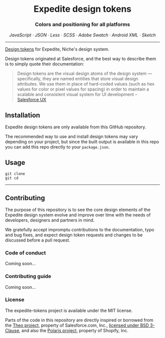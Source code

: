 <h1 align="center">Expedite design tokens</h1>

<h3 align="center">Colors and positioning for all platforms</h3>

<p align="center"><em>JavaScript · JSON · Less · SCSS · Adobe Swatch · Android XML · Sketch</em></p>

---

[Design tokens](https://medium.com/eightshapes-llc/tokens-in-design-systems-25dd82d58421) for Expedite, Niche's design system.

Design tokens originated at Salesforce, and the best way to describe them is to simply quote their documentation:

> Design tokens are the visual design atoms of the design system — specifically, they are named entities that store visual design attributes. We use them in place of hard-coded values (such as hex values for color or pixel values for spacing) in order to maintain a scalable and consistent visual system for UI development – [Salesforce UX](https://www.lightningdesignsystem.com/design-tokens/)

## Installation

Expedite design tokens are only available from this GitHub repository.

The recommended way to use and install design tokens may vary depending on your project, but since the built output is available in this repo you can add this repo directly to your `package.json`.

## Usage

```
git clone 
git cd
```

---

## Contributing

The purpose of this repository is to see the core design elements of the Expedite design system
evolve and improve over time with the needs of developers, designers and partners in mind.

We gratefully accept impromptu contributions to the documentation, typo and bug fixes,
and expect design token requests and changes to be discussed before a pull request.

### Code of conduct

Coming soon...

### Contributing guide

Coming soon...

### License

The expedite-tokens project is available under the MIT license.

Parts of the code in this repository are directly inspired or borrowed
from the [Theo project](https://github.com/salesforce-ux/theo),
property of Salesforce.com, Inc., [licensed under BSD 3-Clause](https://git.io/sfdc-license),
and also the [Polaris project](https://github.com/Shopify/polaris-react), 
property of Shopify, Inc.
